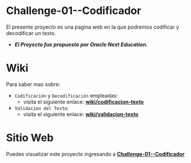# Challenge-01--Codificador
El presente proyecto es una pagina web en la que podremos codificar y decodificar un texto.

* ***El Proyecto fue propuesto por Oracle Next Education.***
  
# Wiki

Para saber mas sobre:
* `Codificación` y `Decodificación` empleadas:
    * visita el siguiente enlace: [**wiki/codificacion-texto**](enlace)
* `Validacion del Texto`:
  * visita el siguiente enlace: [**wiki/validacion-texto**](enlace)
# Sitio Web
Puedes visualizar este proyecto ingresando a [**Challenge-01--Codificador**](https://sandovaldavid.github.io/Challenge-01--Codificador/)
